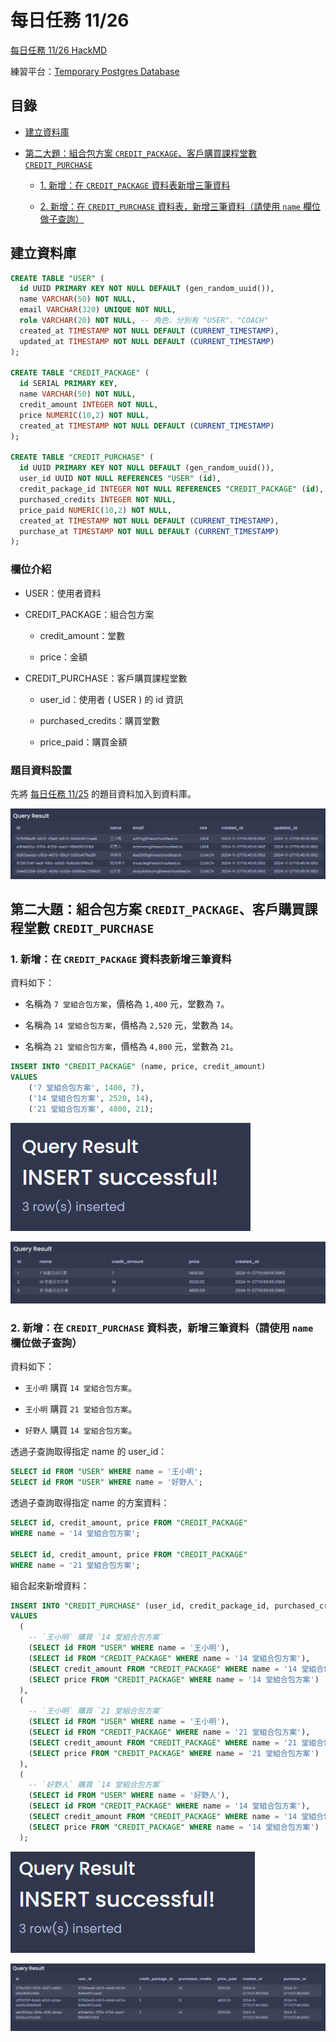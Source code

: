# 每日任務 11/26

[每日任務 11/26 HackMD](https://hackmd.io/gDseaambSbW1pP-H6Yek8g?view)

練習平台：[Temporary Postgres Database](https://pg-sql.com/)

## 目錄

- [建立資料庫](#建立資料庫)

- [第二大題：組合包方案 `CREDIT_PACKAGE`、客戶購買課程堂數 `CREDIT_PURCHASE`](#第二大題組合包方案-credit_package客戶購買課程堂數-credit_purchase)

  - [1. 新增：在 `CREDIT_PACKAGE` 資料表新增三筆資料](#1-新增在-credit_package-資料表新增三筆資料)

  - [2. 新增：在 `CREDIT_PURCHASE` 資料表，新增三筆資料（請使用 `name` 欄位做子查詢）](#2-新增在-credit_purchase-資料表新增三筆資料請使用-name-欄位做子查詢)

## 建立資料庫

```sql
CREATE TABLE "USER" (
  id UUID PRIMARY KEY NOT NULL DEFAULT (gen_random_uuid()),
  name VARCHAR(50) NOT NULL,
  email VARCHAR(320) UNIQUE NOT NULL,
  role VARCHAR(20) NOT NULL, -- 角色，分別有 "USER"、"COACH"
  created_at TIMESTAMP NOT NULL DEFAULT (CURRENT_TIMESTAMP),
  updated_at TIMESTAMP NOT NULL DEFAULT (CURRENT_TIMESTAMP)
);

CREATE TABLE "CREDIT_PACKAGE" (
  id SERIAL PRIMARY KEY,
  name VARCHAR(50) NOT NULL,
  credit_amount INTEGER NOT NULL,
  price NUMERIC(10,2) NOT NULL,
  created_at TIMESTAMP NOT NULL DEFAULT (CURRENT_TIMESTAMP)
);

CREATE TABLE "CREDIT_PURCHASE" (
  id UUID PRIMARY KEY NOT NULL DEFAULT (gen_random_uuid()),
  user_id UUID NOT NULL REFERENCES "USER" (id),
  credit_package_id INTEGER NOT NULL REFERENCES "CREDIT_PACKAGE" (id),
  purchased_credits INTEGER NOT NULL,
  price_paid NUMERIC(10,2) NOT NULL,
  created_at TIMESTAMP NOT NULL DEFAULT (CURRENT_TIMESTAMP),
  purchase_at TIMESTAMP NOT NULL DEFAULT (CURRENT_TIMESTAMP)
);
```

### 欄位介紹

- USER：使用者資料

- CREDIT_PACKAGE：組合包方案

  - credit_amount：堂數

  - price：金額

- CREDIT_PURCHASE：客戶購買課程堂數

  - user_id：使用者 ( USER ) 的 id 資訊

  - purchased_credits：購買堂數

  - price_paid：購買金額

### 題目資料設置

先將 [每日任務 11/25](../task2/task_2.md) 的題目資料加入到資料庫。

![圖片01](./images/01.PNG)

## 第二大題：組合包方案 `CREDIT_PACKAGE`、客戶購買課程堂數 `CREDIT_PURCHASE`

### 1. 新增：在 `CREDIT_PACKAGE` 資料表新增三筆資料

資料如下：

- 名稱為 `7 堂組合包方案`，價格為 `1,400` 元，堂數為 `7`。

- 名稱為 `14 堂組合包方案`，價格為 `2,520` 元，堂數為 `14`。

- 名稱為 `21 堂組合包方案`，價格為 `4,800` 元，堂數為 `21`。

```sql
INSERT INTO "CREDIT_PACKAGE" (name, price, credit_amount)
VALUES
	('7 堂組合包方案', 1400, 7),
	('14 堂組合包方案', 2520, 14),
	('21 堂組合包方案', 4800, 21);
```

![圖片02](./images/02.PNG)

![圖片03](./images/03.PNG)

### 2. 新增：在 `CREDIT_PURCHASE` 資料表，新增三筆資料（請使用 `name` 欄位做子查詢）

資料如下：

- `王小明` 購買 `14 堂組合包方案`。

- `王小明` 購買 `21 堂組合包方案`。

- `好野人` 購買 `14 堂組合包方案`。

透過子查詢取得指定 name 的 user_id：

```sql
SELECT id FROM "USER" WHERE name = '王小明';
SELECT id FROM "USER" WHERE name = '好野人';
```

透過子查詢取得指定 name 的方案資料：

```sql
SELECT id, credit_amount, price FROM "CREDIT_PACKAGE"
WHERE name = '14 堂組合包方案';

SELECT id, credit_amount, price FROM "CREDIT_PACKAGE"
WHERE name = '21 堂組合包方案';
```

組合起來新增資料：

```sql
INSERT INTO "CREDIT_PURCHASE" (user_id, credit_package_id, purchased_credits, price_paid)
VALUES
  (
    -- `王小明` 購買 `14 堂組合包方案`
    (SELECT id FROM "USER" WHERE name = '王小明'),
    (SELECT id FROM "CREDIT_PACKAGE" WHERE name = '14 堂組合包方案'),
    (SELECT credit_amount FROM "CREDIT_PACKAGE" WHERE name = '14 堂組合包方案'),
    (SELECT price FROM "CREDIT_PACKAGE" WHERE name = '14 堂組合包方案')
  ),
  (
   	-- `王小明` 購買 `21 堂組合包方案`
   	(SELECT id FROM "USER" WHERE name = '王小明'),
   	(SELECT id FROM "CREDIT_PACKAGE" WHERE name = '21 堂組合包方案'),
    (SELECT credit_amount FROM "CREDIT_PACKAGE" WHERE name = '21 堂組合包方案'),
    (SELECT price FROM "CREDIT_PACKAGE" WHERE name = '21 堂組合包方案')
  ),
  (
   	-- `好野人` 購買 `14 堂組合包方案`
   	(SELECT id FROM "USER" WHERE name = '好野人'),
   	(SELECT id FROM "CREDIT_PACKAGE" WHERE name = '14 堂組合包方案'),
    (SELECT credit_amount FROM "CREDIT_PACKAGE" WHERE name = '14 堂組合包方案'),
    (SELECT price FROM "CREDIT_PACKAGE" WHERE name = '14 堂組合包方案')
  );
```

![圖片04](./images/04.PNG)

![圖片05](./images/05.PNG)
